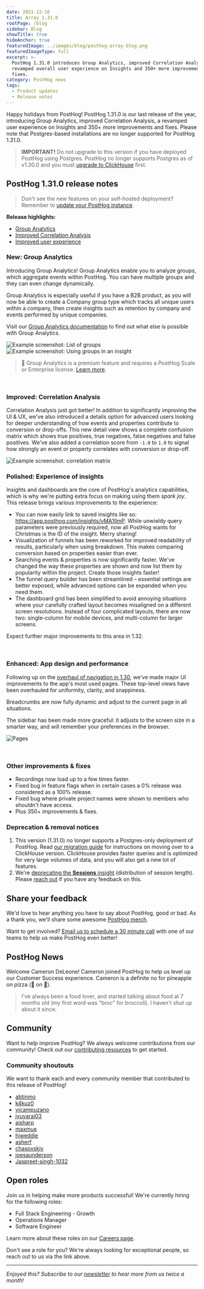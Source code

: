 ```yaml
---
date: 2021-12-16
title: Array 1.31.0
rootPage: /blog
sidebar: Blog
showTitle: true
hideAnchor: true
featuredImage: ../images/blog/posthog-array-blog.png
featuredImageType: full
excerpt: >-
  PostHog 1.31.0 introduces Group Analytics, improved Correlation Analysis, a
  revamped overall user experience on Insights and 350+ more improvements and
  fixes.
category: PostHog news
tags:
  - Product updates
  - Release notes
---
```


Happy holidays from PostHog! PostHog 1.31.0 is our last release of the year, introducing Group Analytics, improved Correlation Analysis, a revamped user experience on Insights and 350+ more improvements and fixes. Please note that Postgres-based installations are no longer supported for PostHog 1.31.0.

<blockquote class='warning-note'>
<b>IMPORTANT!</b> Do not upgrade to this version if you have deployed PostHog using Postgres. PostHog no longer supports Postgres as of v1.30.0 and you must <a href="/docs/migrate/migrate-between-posthog-instances" target="_blank">upgrade to ClickHouse</a> first.
</blockquote>

## PostHog 1.31.0 release notes

> Don't see the new features on your self-hosted deployment? Remember to [update your PostHog instance](/docs/runbook/upgrading-posthog).

**Release highlights:**

-   [Group Analytics](#group-analytics)
-   [Improved Correlation Analysis](#improved-correlation-analysis)
-   [Improved user experience](#improved-user-experience)

### New: Group Analytics

Introducing Group Analytics! Group Analytics enable you to analyze groups, which aggregate events within PostHog. You can have multiple groups and they can even change dynamically.

Group Analytics is especially useful if you have a B2B product, as you will now be able to create a Company group type which tracks all unique users within a company, then create insights such as retention by company and events performed by unique companies.

Visit our [Group Analytics documentation](/docs/user-guides/group-analytics) to find out what else is possible with Group Analytics.

<img src="https://posthog-static-files.s3.us-east-2.amazonaws.com/Website-Assets/Array/group-analytics-list.png" alt="Example screenshot: List of groups" />

<img src="https://posthog-static-files.s3.us-east-2.amazonaws.com/Website-Assets/Array/group-analytics-insight.png" alt="Example screenshot: Using groups in an insight" />

> 🎁 Group Analytics is a premium feature and requires a PostHog Scale or Enterprise license. [Learn more](/pricing).

<br />

### Improved: Correlation Analysis

Correlation Analysis just got better! In addition to significantly improving the UI & UX, we've also introduced a details option for advanced users looking for deeper understanding of how events and properties contribute to conversion or drop-offs. This new detail view shows a complete confusion matrix which shows true positives, true negatives, false negatives and false positives. We've also added a correlation score from `-1.0` to `1.0` to signal how strongly an event or property correlates with conversion or drop-off.

<img src="https://posthog-static-files.s3.us-east-2.amazonaws.com/Website-Assets/Array/correlation-matrix.png" alt="Example screenshot: correlation matrix" />

<br />

### Polished: Experience of insights

Insights and dashboards are the core of PostHog's analytics capabilities, which is why we're putting extra focus on making using them _spark joy_. This release brings various improvements to the experience:

-   You can now easily link to saved insights like so: https://app.posthog.com/insights/vMA1IlmP. While unwieldy query parameters were previously required, now all PostHog wants for Christmas is the ID of the insight. Merry sharing!
-   Visualization of funnels has been reworked for improved readability of results, particularly when using breakdown. This makes comparing conversion based on properties easier than ever.
-   Searching events & properties is now significantly faster. We've changed the way these properties are shown and now list them by popularity within the project. Create those insights faster!
-   The funnel query builder has been streamlined – essential settings are better exposed, while advanced options can be expanded when you need them.
-   The dashboard grid has been simplified to avoid annoying situations where your carefully crafted layout becomes misaligned on a different screen resolutions. Instead of four complicated layouts, there are now two: single-column for mobile devices, and multi-column for larger screens.

Expect further major improvements to this area in 1.32.

<br />

### Enhanced: App design and performance

Following up on the [overhaul of navigation in 1.30](/blog/the-posthog-array-1-30-0#fresh-new-lookandfeel), we've made major UI improvements to the app's most used pages. These top-level views have been overhauled for uniformity, clarity, and snappiness.

Breadcrumbs are now fully dynamic and adjust to the current page in all situations.

The sidebar has been made more graceful: it adjusts to the screen size in a smarter way, and will remember your preferences in the browser.

![Pages](https://user-images.githubusercontent.com/4550621/146378918-1738e262-3f5c-4b6b-adfb-b69767995b99.png)

<br />

### Other improvements & fixes

-   Recordings now load up to a few times faster.
-   Fixed bug in feature flags when in certain cases a 0% release was considered as a 100% release.
-   Fixed bug where private project names were shown to members who shouldn't have access.
-   Plus 350+ improvements & fixes.

### Deprecation & removal notices

1. This version (1.31.0) no longer supports a Postgres-only deployment of PostHog. Read [our migration guide](/docs/migrate/migrate-to-cloud) for instructions on moving over to a ClickHouse version. ClickHouse provides faster queries and is optimized for very large volumes of data, and you will also get a new lot of features.
2. We're [deprecating the **Sessions** insight](/blog/sessions-removal) (distribution of session length). Please [reach out](/support) if you have any feedback on this.

## Share your feedback
We'd love to hear anything you have to say about PostHog, good or bad. As a thank you, we'll share some awesome [PostHog merch](https://merch.posthog.com).

Want to get involved? [Email us to schedule a 30 minute call](mailto:hey@posthog.com) with one of our teams to help us make PostHog even better!


## PostHog News

Welcome Cameron DeLeone! Cameron joined PostHog to help us level up our Customer Success experience. Cameron is a definite no for pineapple on pizza (🍍 on 🍕).

> I've always been a food lover, and started talking about food at 7 months old (my first word was "broc" for broccoli). I haven't shut up about it since.

## Community

Want to help improve PostHog? We always welcome contributions from our community! Check out our [contributing resources](/docs/contribute) to get started.

### Community shoutouts

We want to thank each and every community member that contributed to this release of PostHog!

-   [abtinmo](https://github.com/abtinmo)
-   [k4kuz0](https://github.com/k4kuz0)
-   [vicampuzano](https://github.com/vicampuzano)
-   [jyuvaraj03](https://github.com/jyuvaraj03)
-   [ajsharp](https://github.com/ajsharp)
-   [maxmue](https://github.com/maxmue)
-   [hjweddie](https://github.com/hjweddie)
-   [asherf](https://github.com/asherf)
-   [chasovskiy](https://github.com/chasovskiy)
-   [joesaunderson](https://github.com/joesaunderson)
-   [Jaspreet-singh-1032](https://github.com/Jaspreet-singh-1032)

## Open roles

Join us in helping make more products successful! We're currently hiring for the following roles:

-   Full Stack Engineering - Growth
-   Operations Manager
-   Software Engineer

Learn more about these roles on our [Careers page](https://posthog.com/careers).

Don't see a role for you? We're always looking for exceptional people, so reach out to us via the link above.

<hr/>

_Enjoyed this? Subscribe to our [newsletter](https://newsletter.posthog.com/subscribe) to hear more from us twice a month!_

<ArrayCTA />

